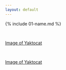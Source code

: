 ```yaml
---
layout: default
---
```

{% include 01-name.md %}

<br>

[Image of Yaktocat](https://octodex.github.com/images/yaktocat.png)

<br>

[Image of Yaktocat](https://octodex.github.com/images/yaktocat.png)

